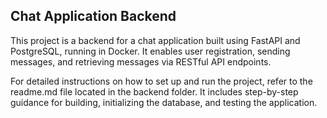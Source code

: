 ## Chat Application Backend
This project is a backend for a chat application built using FastAPI and PostgreSQL, running in Docker. It enables user registration, sending messages, and retrieving messages via RESTful API endpoints.

For detailed instructions on how to set up and run the project, refer to the readme.md file located in the backend folder. It includes step-by-step guidance for building, initializing the database, and testing the application.